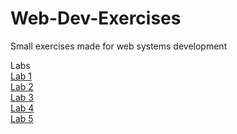 # Web-Dev-Exercises
Small exercises made for web systems development

Labs <br />
<a href="https://ajcastan0103.github.io/Web-Dev-Exercises/lab01" target="_blank">Lab 1</a> <br />
<a href="https://ajcastan0103.github.io/Web-Dev-Exercises/Lab02/lab02" target="_blank">Lab 2</a> <br />
<a href="https://ajcastan0103.github.io/Web-Dev-Exercises/Lab03/lab03c.html" target="_blank">Lab 3</a> <br />
<a href="https://ajcastan0103.github.io/Web-Dev-Exercises/lab04" target="_blank">Lab 4</a> <br />
<a href="https://ajcastan0103.github.io/Web-Dev-Exercises/Lab05/lab05.html" target="_blank">Lab 5</a> <br />
